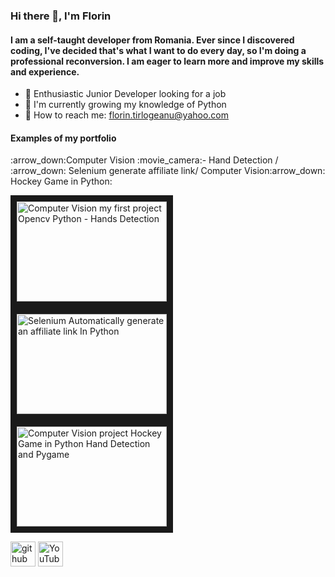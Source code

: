 ### Hi there 👋, I'm Florin
#### I am a self-taught developer from Romania. Ever since I discovered coding, I've decided that's what I want to do every day, so I'm doing a professional reconversion. I am eager to learn more and improve my skills and experience.

-  :eyes: Enthusiastic Junior Developer looking for a job
- 🌱 I'm currently growing my knowledge of Python
- 🤝 How to reach me: florin.tirlogeanu@yahoo.com 

#### Examples of my portfolio
<p>:arrow_down:Computer Vision :movie_camera:- Hand Detection  /   :arrow_down: Selenium generate affiliate link/   Computer Vision:arrow_down: Hockey Game in Python:</p>
<a href="https://www.youtube.com/watch?v=j0QsrOLacF0
" target="_blank" rel="noopener noreferrer" ><img src="http://img.youtube.com/vi/j0QsrOLacF0/0.jpg" alt="Computer Vision my first project Opencv Python - Hands Detection"
 width="240" height="160" border="10" /></a>
<a href="https://www.youtube.com/watch?v=p-9a95IC1lc
" target="_blank" rel="noopener noreferrer" ><img src="http://img.youtube.com/vi/p-9a95IC1lc/0.jpg" alt="Selenium Automatically generate an affiliate link In Python"
 width="240" height="160" border="10" /></a>
<a href="https://www.youtube.com/watch?v=pTZIJVGCDSs
" target="_blank" rel="noopener noreferrer" ><img src="http://img.youtube.com/vi/pTZIJVGCDSs/0.jpg" alt="Computer Vision project Hockey Game in Python Hand Detection and Pygame"
 width="240" height="160" border="10" /></a>
 

[<img src='https://cdn.jsdelivr.net/npm/simple-icons@3.0.1/icons/github.svg' alt='github' height='40'>](https://github.com/FlorinTf)  [<img src='https://cdn.jsdelivr.net/npm/simple-icons@3.0.1/icons/youtube.svg' alt='YouTube' height='40'>](https://www.youtube.com/channel/https://www.youtube.com/channel/UCTVESVE0yPiwvg-VbrLGLuw)  

